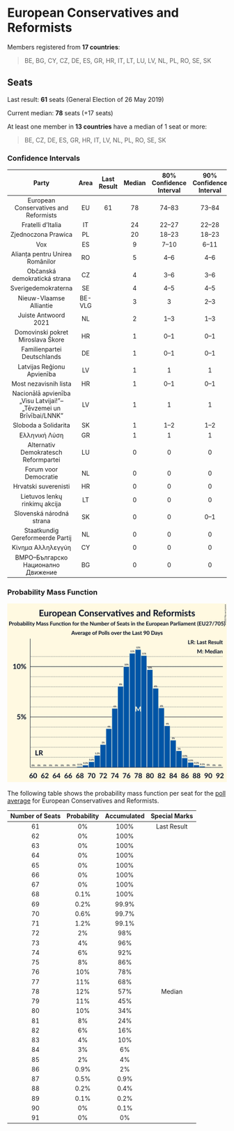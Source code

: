 # European Conservatives and Reformists

Members registered from **17 countries**:

> BE, BG, CY, CZ, DE, ES, GR, HR, IT, LT, LU, LV, NL, PL, RO, SE, SK

## Seats

Last result: **61** seats (General Election of 26 May 2019)

Current median: **78** seats (+17 seats)

At least one member in **13 countries** have a median of 1 seat or more:

> BE, CZ, DE, ES, GR, HR, IT, LV, NL, PL, RO, SE, SK

### Confidence Intervals

| Party | Area | Last Result | Median | 80% Confidence Interval | 90% Confidence Interval | 95% Confidence Interval | 99% Confidence Interval |
|:-----:|:----:|:-----------:|:------:|:-----------------------:|:-----------------------:|:-----------------------:|:-----------------------:|
| European Conservatives and Reformists | EU | 61 | 78 | 74–83 | 73–84 | 72–85 | 70–87 |
| Fratelli d’Italia | IT | | 24 | 22–27 | 22–28 | 21–28 | 21–29 |
| Zjednoczona Prawica | PL | | 20 | 18–23 | 18–23 | 17–24 | 17–25 |
| Vox | ES | | 9 | 7–10 | 6–11 | 6–11 | 6–12 |
| Alianța pentru Unirea Românilor | RO | | 5 | 4–6 | 4–6 | 4–6 | 3–7 |
| Občanská demokratická strana | CZ | | 4 | 3–6 | 3–6 | 3–6 | 3–7 |
| Sverigedemokraterna | SE | | 4 | 4–5 | 4–5 | 4–5 | 4–5 |
| Nieuw-Vlaamse Alliantie | BE-VLG | | 3 | 3 | 2–3 | 2–3 | 2–3 |
| Juiste Antwoord 2021 | NL | | 2 | 1–3 | 1–3 | 1–4 | 1–4 |
| Domovinski pokret Miroslava Škore | HR | | 1 | 0–1 | 0–1 | 0–1 | 0–1 |
| Familienpartei Deutschlands | DE | | 1 | 0–1 | 0–1 | 0–1 | 0–1 |
| Latvijas Reģionu Apvienība | LV | | 1 | 1 | 1 | 1 | 1 |
| Most nezavisnih lista | HR | | 1 | 0–1 | 0–1 | 0–2 | 0–2 |
| Nacionālā apvienība „Visu Latvijai!”–„Tēvzemei un Brīvībai/LNNK” | LV | | 1 | 1 | 1 | 1 | 1 |
| Sloboda a Solidarita | SK | | 1 | 1–2 | 1–2 | 1–2 | 1–2 |
| Ελληνική Λύση | GR | | 1 | 1 | 1 | 1 | 0–2 |
| Alternativ Demokratesch Reformpartei | LU | | 0 | 0 | 0 | 0 | 0 |
| Forum voor Democratie | NL | | 0 | 0 | 0 | 0 | 0–1 |
| Hrvatski suverenisti | HR | | 0 | 0 | 0 | 0 | 0 |
| Lietuvos lenkų rinkimų akcija | LT | | 0 | 0 | 0 | 0 | 0 |
| Slovenská národná strana | SK | | 0 | 0 | 0–1 | 0–1 | 0–1 |
| Staatkundig Gereformeerde Partij | NL | | 0 | 0 | 0 | 0 | 0–1 |
| Κίνημα Αλληλεγγύη | CY | | 0 | 0 | 0 | 0 | 0 |
| ВМРО–Българско Национално Движение | BG | | 0 | 0 | 0 | 0 | 0 |

### Probability Mass Function

![Graph with seats probability mass function not yet produced](average-2022-11-30-seats-pmf-europeanconservativesandreformists.png "Seats Probability Mass Function")

The following table shows the probability mass function per seat for the [poll average](average-2022-11-30.html) for European Conservatives and Reformists.

| Number of Seats | Probability | Accumulated | Special Marks |
|:---------------:|:-----------:|:-----------:|:-------------:|
| 61 | 0% | 100% | Last Result |
| 62 | 0% | 100% |  |
| 63 | 0% | 100% |  |
| 64 | 0% | 100% |  |
| 65 | 0% | 100% |  |
| 66 | 0% | 100% |  |
| 67 | 0% | 100% |  |
| 68 | 0.1% | 100% |  |
| 69 | 0.2% | 99.9% |  |
| 70 | 0.6% | 99.7% |  |
| 71 | 1.2% | 99.1% |  |
| 72 | 2% | 98% |  |
| 73 | 4% | 96% |  |
| 74 | 6% | 92% |  |
| 75 | 8% | 86% |  |
| 76 | 10% | 78% |  |
| 77 | 11% | 68% |  |
| 78 | 12% | 57% | Median |
| 79 | 11% | 45% |  |
| 80 | 10% | 34% |  |
| 81 | 8% | 24% |  |
| 82 | 6% | 16% |  |
| 83 | 4% | 10% |  |
| 84 | 3% | 6% |  |
| 85 | 2% | 4% |  |
| 86 | 0.9% | 2% |  |
| 87 | 0.5% | 0.9% |  |
| 88 | 0.2% | 0.4% |  |
| 89 | 0.1% | 0.2% |  |
| 90 | 0% | 0.1% |  |
| 91 | 0% | 0% |  |


